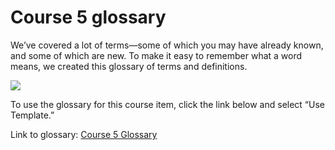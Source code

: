 ﻿# Course 5 glossary

We’ve covered a lot of terms—some of which you may have already known, and some of which are new. To make it easy to remember what a word means, we created this glossary of terms and definitions.

![](https://d3c33hcgiwev3.cloudfront.net/imageAssetProxy.v1/RZkggtjKTpSAlsAWGNOT_w_00b966b69377449e91b7e91bec4787f1_5tMk6a2uQvWTJOmtrrL1vA_bb1334a071f749898c0cdc801d81ac2b_graphic-line-right.png?expiry=1706313600000&hmac=bPJB4CY5bJ8D_nDN2hjuRuLzPFzYA7OIStDTGqgeca0)

To use the glossary for this course item, click the link below and select “Use Template.”

Link to glossary: [Course 5 Glossary](https://docs.google.com/document/d/1i3IbpcZHIoSL_CoRR7sLwIyTN5Aj_TcYBwMn44eVRvE/template/preview?usp=sharing&resourcekey=0-986ppWjHBYBOLbKNxqqMTA "Course 5 glossary")
